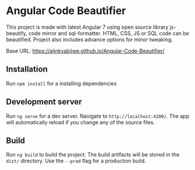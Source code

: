 # Angular Code Beautifier

This project is made with latest Angular 7 using open source library js-beautify, code mirror and sql-formatter.
HTML, CSS, JS or SQL code can be beautified. Project also includes advance options for minor tweaking.

Base URL: https://ajinkyabijwe.github.io/Angular-Code-Beautifier/

## Installation

Run `npm install` for a installing dependencies

## Development server

Run `ng serve` for a dev server. Navigate to `http://localhost:4200/`. The app will automatically reload if you change any of the source files.

## Build

Run `ng build` to build the project. The build artifacts will be stored in the `dist/` directory. Use the `--prod` flag for a production build.

